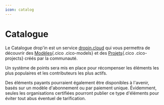 ```yaml
---
icon: catalog
---
```

# Catalogue

Le Catalogue drop'in est un service [dropin.cloud](/cloud/) qui vous permettra de découvrir des [Modèles](/concepts/catalog/models/){.cico .cico-models} et des [Projets](/concepts/catalog/projects/){.cico .cico-projects} créés par la communauté.

Un système de points sera mis en place pour récompenser les éléments les plus populaires et les contributeurs les plus actifs.

Des éléments payants pourraient également être disponibles à l'avenir, basés sur un modèle d'abonnement ou par paiement unique. Évidemment, seules les organisations certifiées pourront publier ce type d'éléments pour éviter tout abus éventuel de tarification.
